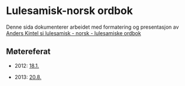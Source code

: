 

# Lulesamisk-norsk ordbok


Denne sida dokumenterer arbeidet med formatering og presentasjon
av [Anders Kintel si lulesamisk - norsk - lulesamiske ordbok](http://gtweb.uit.no/webdict/ak/smj2nob/index.html)


##  Møtereferat


* 2012:
   [18.1.](../admin/dicts/Meeting_2012-01-18.html)


* 2013:
   [20.8.](smj/Planlegging.html)

   

   

